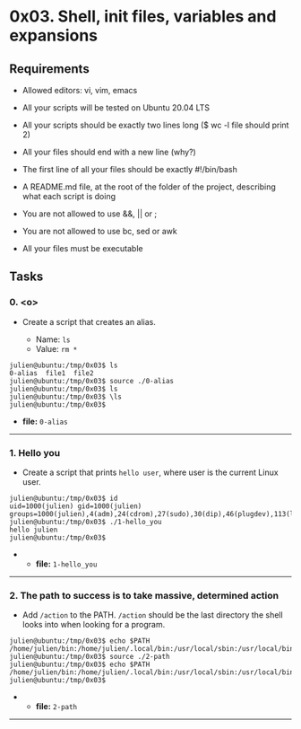 # 0x03. Shell, init files, variables and expansions

## Requirements

- Allowed editors: vi, vim, emacs

- All your scripts will be tested on Ubuntu 20.04 LTS

- All your scripts should be exactly two lines long ($ wc -l file should print 2)

- All your files should end with a new line (why?)

- The first line of all your files should be exactly #!/bin/bash

- A README.md file, at the root of the folder of the project, describing what each script is doing

- You are not allowed to use &&, || or ;

- You are not allowed to use bc, sed or awk

- All your files must be executable

## Tasks

### 0. &lt;o&gt;

- Create a script that creates an alias.

    - Name: `ls`
    - Value: `rm *`

```plaintext
julien@ubuntu:/tmp/0x03$ ls
0-alias  file1  file2
julien@ubuntu:/tmp/0x03$ source ./0-alias 
julien@ubuntu:/tmp/0x03$ ls
julien@ubuntu:/tmp/0x03$ \ls
julien@ubuntu:/tmp/0x03$ 
```
- **file:** `0-alias`

---

### 1. Hello you

- Create a script that prints `hello user`, where user is the current Linux user.

```plaintext
julien@ubuntu:/tmp/0x03$ id
uid=1000(julien) gid=1000(julien) groups=1000(julien),4(adm),24(cdrom),27(sudo),30(dip),46(plugdev),113(lpadmin),128(sambashare)
julien@ubuntu:/tmp/0x03$ ./1-hello_you 
hello julien
julien@ubuntu:/tmp/0x03$ 
```

- - **file:** `1-hello_you`

---

### 2. The path to success is to take massive, determined action

- Add `/action` to the PATH. `/action` should be the last directory the shell looks into when looking for a program.

```plaintext
julien@ubuntu:/tmp/0x03$ echo $PATH
/home/julien/bin:/home/julien/.local/bin:/usr/local/sbin:/usr/local/bin:/usr/sbin:/usr/bin:/sbin:/bin:/usr/games:/usr/local/games:/snap/bin
julien@ubuntu:/tmp/0x03$ source ./2-path 
julien@ubuntu:/tmp/0x03$ echo $PATH
/home/julien/bin:/home/julien/.local/bin:/usr/local/sbin:/usr/local/bin:/usr/sbin:/usr/bin:/sbin:/bin:/usr/games:/usr/local/games:/snap/bin:/action
julien@ubuntu:/tmp/0x03$ 
```
- - **file:** `2-path`

---

